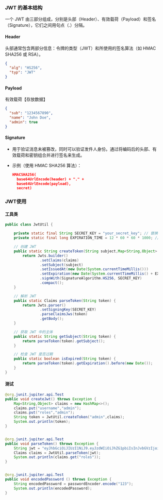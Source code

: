 ### JWT 的基本结构

一个 JWT 由三部分组成，分别是头部（Header）、有效载荷（Payload）和签名（Signature），它们之间用句点（.）分隔。





#### **Header**

头部通常包含两部分信息：令牌的类型（JWT）和所使用的签名算法（如 HMAC SHA256 或 RSA）。

```json
{
  "alg": "HS256",
  "typ": "JWT"
}
```



#### **Payload**

有效载荷【存放数据】

```json
{
  "sub": "1234567890",
  "name": "John Doe",
  "admin": true
}
```





#### Signature

- 用于验证消息未被篡改，同时可以验证发件人身份。通过将编码后的头部、有效载荷和密钥组合并进行签名来生成。

- 示例（使用 HMAC SHA256 算法）：

  ```json
  HMACSHA256(
    base64UrlEncode(header) + "." +
    base64UrlEncode(payload),
    secret)
  ```





### JWT使用

#### 工具类

```java
public class JwtUtil {

    private static final String SECRET_KEY = "your_secret_key"; // 替换为你的密钥
    private static final long EXPIRATION_TIME = 12 * 60 * 60 * 1000; // 12小时

    // 创建 JWT
    public static String createToken(String subject,Map<String,Object> claims) {
        return Jwts.builder()
                .setClaims(claims)
                .setSubject(subject)
                .setIssuedAt(new Date(System.currentTimeMillis()))
                .setExpiration(new Date(System.currentTimeMillis() + EXPIRATION_TIME))
                .signWith(SignatureAlgorithm.HS256, SECRET_KEY)
                .compact();
    }

    // 解析 JWT
    public static Claims parseToken(String token) {
        return Jwts.parser()
                .setSigningKey(SECRET_KEY)
                .parseClaimsJws(token)
                .getBody();
    }

    // 获取 JWT 中的主体
    public static String getSubject(String token) {
        return parseToken(token).getSubject();
    }

    // 检查 JWT 是否过期
    public static boolean isExpired(String token) {
        return parseToken(token).getExpiration().before(new Date());
    }
}
```





#### 测试

```java
@org.junit.jupiter.api.Test
public void createJwt() throws Exception {
    Map<String,Object> claims = new HashMap<>();
    claims.put("username","admin");
    claims.put("roles","admin");
    String token = JwtUtil.createToken("admin",claims);
    System.out.println(token);
}


@org.junit.jupiter.api.Test
public void parseToken() throws Exception {
    String jwt = "eyJhbGciOiJIUzI1NiJ9.eyJzdWIiOiJhZG1pbiIsInJvbGVzIjoiYWRtaW4iLCJleHAiOjE3Mjg4ODI0OTcsImlhdCI6MTcyODg3ODg5NywidXNlcm5hbWUiOiJhZG1pbiJ9.VjU6mftJy-N-lRLJsWFHSea0YGnDY4-vQun3NKPFNOQ";
    Claims claims = JwtUtil.parseToken(jwt);
    System.out.println(claims.get("roles"));
}


@org.junit.jupiter.api.Test
public void encodedPassword () throws Exception {
    String encodedPassword = passwordEncoder.encode("123");
    System.out.println(encodedPassword);
}
```